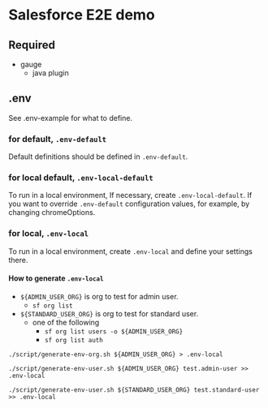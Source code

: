 # Salesforce E2E demo

## Required

- gauge
  - java plugin

## .env

See .env-example for what to define.

### for default, `.env-default`

Default definitions should be defined in `.env-default`.

### for local default, `.env-local-default`

To run in a local environment,
If necessary, create `.env-local-default`.
If you want to override `.env-default` configuration values,
for example, by changing chromeOptions.

### for local, `.env-local`

To run in a local environment,
create `.env-local` and define your settings there.

#### How to generate `.env-local`

- `${ADMIN_USER_ORG}` is org to test for admin user.
  - `sf org list`
- `${STANDARD_USER_ORG}` is org to test for standard user.
  - one of the following
    - `sf org list users -o ${ADMIN_USER_ORG}`
    - `sf org list auth`
```shell
./script/generate-env-org.sh ${ADMIN_USER_ORG} > .env-local
```
```shell
./script/generate-env-user.sh ${ADMIN_USER_ORG} test.admin-user >> .env-local
```
```shell
./script/generate-env-user.sh ${STANDARD_USER_ORG} test.standard-user >> .env-local
```
